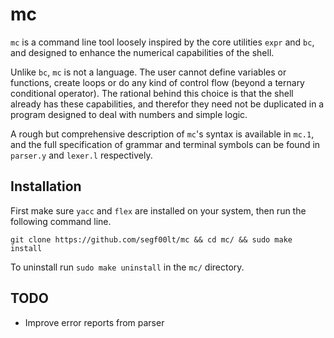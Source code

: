 # mc
`mc` is a command line tool loosely inspired by the core utilities `expr` and `bc`,
and designed to enhance the numerical capabilities of the shell.

Unlike `bc`, `mc` is not a language. The user cannot define variables
or functions, create loops or do any kind of control flow (beyond a ternary conditional
operator). The rational behind this choice is that the shell already has these capabilities,
and therefor they need not be duplicated in a program designed to deal with
numbers and simple logic.

A rough but comprehensive description of `mc`'s syntax is available in `mc.1`,
and the full specification of grammar and terminal symbols can be found in
`parser.y` and `lexer.l` respectively.

## Installation
First make sure `yacc` and `flex` are installed on your system,
then run the following command line.

`git clone https://github.com/segf00lt/mc && cd mc/ && sudo make install`

To uninstall run `sudo make uninstall` in the `mc/` directory.

## TODO

- Improve error reports from parser
